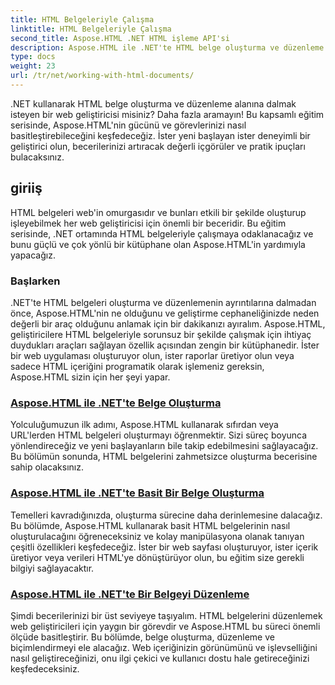 ```yaml
---
title: HTML Belgeleriyle Çalışma
linktitle: HTML Belgeleriyle Çalışma
second_title: Aspose.HTML .NET HTML işleme API'si
description: Aspose.HTML ile .NET'te HTML belge oluşturma ve düzenleme dünyasını keşfedin. Basit belgeler oluşturmaktan derinlemesine düzenlemeye.
type: docs
weight: 23
url: /tr/net/working-with-html-documents/
---
```


.NET kullanarak HTML belge oluşturma ve düzenleme alanına dalmak isteyen bir web geliştiricisi misiniz? Daha fazla aramayın! Bu kapsamlı eğitim serisinde, Aspose.HTML'nin gücünü ve görevlerinizi nasıl basitleştirebileceğini keşfedeceğiz. İster yeni başlayan ister deneyimli bir geliştirici olun, becerilerinizi artıracak değerli içgörüler ve pratik ipuçları bulacaksınız.

## giriiş

HTML belgeleri web'in omurgasıdır ve bunları etkili bir şekilde oluşturup işleyebilmek her web geliştiricisi için önemli bir beceridir. Bu eğitim serisinde, .NET ortamında HTML belgeleriyle çalışmaya odaklanacağız ve bunu güçlü ve çok yönlü bir kütüphane olan Aspose.HTML'in yardımıyla yapacağız.

### Başlarken

.NET'te HTML belgeleri oluşturma ve düzenlemenin ayrıntılarına dalmadan önce, Aspose.HTML'nin ne olduğunu ve geliştirme cephaneliğinizde neden değerli bir araç olduğunu anlamak için bir dakikanızı ayıralım. Aspose.HTML, geliştiricilere HTML belgeleriyle sorunsuz bir şekilde çalışmak için ihtiyaç duydukları araçları sağlayan özellik açısından zengin bir kütüphanedir. İster bir web uygulaması oluşturuyor olun, ister raporlar üretiyor olun veya sadece HTML içeriğini programatik olarak işlemeniz gereksin, Aspose.HTML sizin için her şeyi yapar.

### [Aspose.HTML ile .NET'te Belge Oluşturma](./creating-a-document/)

Yolculuğumuzun ilk adımı, Aspose.HTML kullanarak sıfırdan veya URL'lerden HTML belgeleri oluşturmayı öğrenmektir. Sizi süreç boyunca yönlendireceğiz ve yeni başlayanların bile takip edebilmesini sağlayacağız. Bu bölümün sonunda, HTML belgelerini zahmetsizce oluşturma becerisine sahip olacaksınız.

### [Aspose.HTML ile .NET'te Basit Bir Belge Oluşturma](./creating-a-simple-document/)

Temelleri kavradığınızda, oluşturma sürecine daha derinlemesine dalacağız. Bu bölümde, Aspose.HTML kullanarak basit HTML belgelerinin nasıl oluşturulacağını öğreneceksiniz ve kolay manipülasyona olanak tanıyan çeşitli özellikleri keşfedeceğiz. İster bir web sayfası oluşturuyor, ister içerik üretiyor veya verileri HTML'ye dönüştürüyor olun, bu eğitim size gerekli bilgiyi sağlayacaktır.

### [Aspose.HTML ile .NET'te Bir Belgeyi Düzenleme](./editing-a-document/)

Şimdi becerilerinizi bir üst seviyeye taşıyalım. HTML belgelerini düzenlemek web geliştiricileri için yaygın bir görevdir ve Aspose.HTML bu süreci önemli ölçüde basitleştirir. Bu bölümde, belge oluşturma, düzenleme ve biçimlendirmeyi ele alacağız. Web içeriğinizin görünümünü ve işlevselliğini nasıl geliştireceğinizi, onu ilgi çekici ve kullanıcı dostu hale getireceğinizi keşfedeceksiniz.
